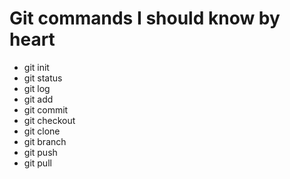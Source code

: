 # Git commands I should know by heart
* git init
* git status
* git log
* git add
* git commit
* git checkout
* git clone
* git branch
* git push
* git pull
